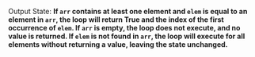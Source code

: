 Output State: **If `arr` contains at least one element and `elem` is equal to an element in `arr`, the loop will return True and the index of the first occurrence of `elem`. If `arr` is empty, the loop does not execute, and no value is returned. If `elem` is not found in `arr`, the loop will execute for all elements without returning a value, leaving the state unchanged.**